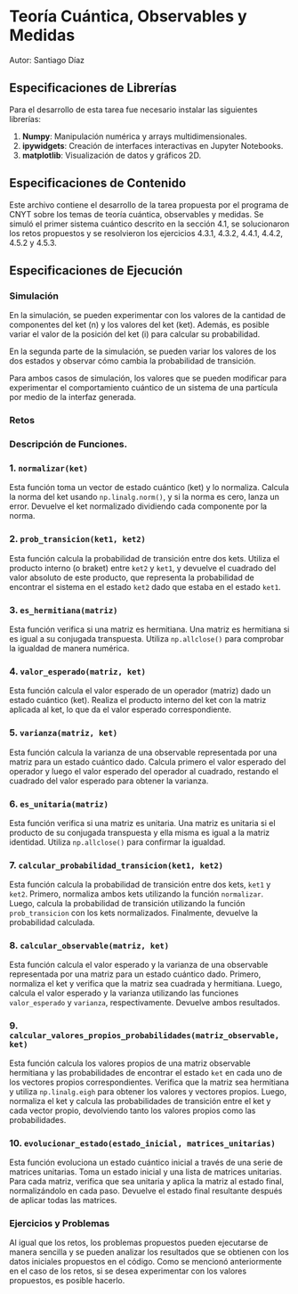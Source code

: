 # Teoría Cuántica, Observables y Medidas

Autor: Santiago Díaz

## Especificaciones de Librerías

Para el desarrollo de esta tarea fue necesario instalar las siguientes librerías:

1. **Numpy**: Manipulación numérica y arrays multidimensionales.
2. **ipywidgets**: Creación de interfaces interactivas en Jupyter Notebooks.
3. **matplotlib**: Visualización de datos y gráficos 2D.

## Especificaciones de Contenido

Este archivo contiene el desarrollo de la tarea propuesta por el programa de CNYT sobre los temas de teoría cuántica, observables y medidas. Se simuló el primer sistema cuántico descrito en la sección 4.1, se solucionaron los retos propuestos y se resolvieron los ejercicios 4.3.1, 4.3.2, 4.4.1, 4.4.2, 4.5.2 y 4.5.3.

## Especificaciones de Ejecución

### Simulación

En la simulación, se pueden experimentar con los valores de la cantidad de componentes del ket (n) y los valores del ket (ket). Además, es posible variar el valor de la posición del ket (i) para calcular su probabilidad.

En la segunda parte de la simulación, se pueden variar los valores de los dos estados y observar cómo cambia la probabilidad de transición.

Para ambos casos de simulación, los valores que se pueden modificar para experimentar el comportamiento cuántico de un sistema de una partícula por medio de la interfaz generada.

### Retos

### Descripción de Funciones.

### 1. `normalizar(ket)`
Esta función toma un vector de estado cuántico (ket) y lo normaliza. Calcula la norma del ket usando `np.linalg.norm()`, y si la norma es cero, lanza un error. Devuelve el ket normalizado dividiendo cada componente por la norma.

### 2. `prob_transicion(ket1, ket2)`
Esta función calcula la probabilidad de transición entre dos kets. Utiliza el producto interno (o braket) entre `ket2` y `ket1`, y devuelve el cuadrado del valor absoluto de este producto, que representa la probabilidad de encontrar el sistema en el estado `ket2` dado que estaba en el estado `ket1`.

### 3. `es_hermitiana(matriz)`
Esta función verifica si una matriz es hermitiana. Una matriz es hermitiana si es igual a su conjugada transpuesta. Utiliza `np.allclose()` para comprobar la igualdad de manera numérica.

### 4. `valor_esperado(matriz, ket)`
Esta función calcula el valor esperado de un operador (matriz) dado un estado cuántico (ket). Realiza el producto interno del ket con la matriz aplicada al ket, lo que da el valor esperado correspondiente.

### 5. `varianza(matriz, ket)`
Esta función calcula la varianza de una observable representada por una matriz para un estado cuántico dado. Calcula primero el valor esperado del operador y luego el valor esperado del operador al cuadrado, restando el cuadrado del valor esperado para obtener la varianza.

### 6. `es_unitaria(matriz)`
Esta función verifica si una matriz es unitaria. Una matriz es unitaria si el producto de su conjugada transpuesta y ella misma es igual a la matriz identidad. Utiliza `np.allclose()` para confirmar la igualdad.

### 7. `calcular_probabilidad_transicion(ket1, ket2)`
Esta función calcula la probabilidad de transición entre dos kets, `ket1` y `ket2`. Primero, normaliza ambos kets utilizando la función `normalizar`. Luego, calcula la probabilidad de transición utilizando la función `prob_transicion` con los kets normalizados. Finalmente, devuelve la probabilidad calculada.

### 8. `calcular_observable(matriz, ket)`
Esta función calcula el valor esperado y la varianza de una observable representada por una matriz para un estado cuántico dado. Primero, normaliza el ket y verifica que la matriz sea cuadrada y hermitiana. Luego, calcula el valor esperado y la varianza utilizando las funciones `valor_esperado` y `varianza`, respectivamente. Devuelve ambos resultados.

### 9. `calcular_valores_propios_probabilidades(matriz_observable, ket)`
Esta función calcula los valores propios de una matriz observable hermitiana y las probabilidades de encontrar el estado `ket` en cada uno de los vectores propios correspondientes. Verifica que la matriz sea hermitiana y utiliza `np.linalg.eigh` para obtener los valores y vectores propios. Luego, normaliza el ket y calcula las probabilidades de transición entre el ket y cada vector propio, devolviendo tanto los valores propios como las probabilidades.

### 10. `evolucionar_estado(estado_inicial, matrices_unitarias)`
Esta función evoluciona un estado cuántico inicial a través de una serie de matrices unitarias. Toma un estado inicial y una lista de matrices unitarias. Para cada matriz, verifica que sea unitaria y aplica la matriz al estado final, normalizándolo en cada paso. Devuelve el estado final resultante después de aplicar todas las matrices.



### Ejercicios y Problemas

Al igual que los retos, los problemas propuestos pueden ejecutarse de manera sencilla y se pueden analizar los resultados que se obtienen con los datos iniciales propuestos en el código. Como se mencionó anteriormente en el caso de los retos, si se desea experimentar con los valores propuestos, es posible hacerlo.

